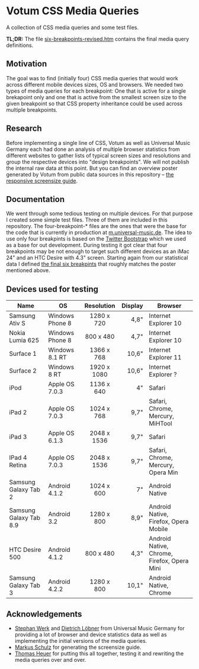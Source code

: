 # Votum CSS Media Queries

A collection of CSS media queries and some test files.

**TL;DR:** The file [six-breakpoints-revised.htm](six-breakpoints-revised.htm) contains the final media query definitions.

## Motivation

The goal was to find (initially four) CSS media queries that would work across different mobile devices sizes, OS and browsers. We needed two types of media queries for each breakpoint: One that is active for a single brekapoint only and one that is active from the smallest screen size to the given breakpoint so that CSS property inheritance could be used across multiple breakpoints.


## Research

Before implementing a single line of CSS, Votum as well as Universal Music Germany each had done an analysis of multiple browser statistics from different websites to gather lists of typical screen sizes and resolutions and group the respective devices into "design breakpoints". We will not publish the internal raw data at this point. But you can find an overview poster generated by Votum from public data sources in this repository – [the responsive screensize guide](responsive-screensize-guide.pdf).


## Documentation

We went through some tedious testing on multiple devices. For that purpose I created some simple test files. Three of them are included in this repository. The four-breakpoint-* files are the ones that were the base for the code that is currently in production at [m.universal-music.de](http://m.universal-music.de/). The idea to use only four breakpints is based on the [Twitter Bootstrap](http://getbootstrap.com/) which we used as a base for out development. During testing it got clear that four breakpoints may be not enough to target such different devices as an iMac 24" and an HTC Desire with 4.3" screen. Starting again from our statistical data I defined [the final six breakpints](six-breakpoints-revised.htm) that roughly matches the poster mentioned above.


## Devices used for testing

| Name                 | OS            | Resolution|Display| Browser |
|----------------------|---------------|:---------:|------:|---------|
|Samsung Ativ S        |Windows Phone 8|1280 x 720 |4,8"   |Internet Explorer 10
|Nokia Lumia 625       |Windows Phone 8|800 x 480  |4,7"   |Internet Explorer 10
|Surface 1             |Windows 8.1 RT |1366 x 768 |10,6"  |Internet Explorer 11
|Surface 2             |Windows 8 RT   |1920 x 1080|10,6"  |Internet Explorer ?
|iPod                  |Apple OS 7.0.3 |1136 x 640 |4"     |Safari
|iPad 2                |Apple OS 7.0.3 |1024 x 768 |9,7"   |Safari, Chrome, Mercury, MiHTool
|iPad 3                |Apple OS 6.1.3 |2048 x 1536|9,7"   |Safari
|IPad 4 Retina         |Apple OS 7.0.3 |2048 x 1536|9,7"   |Safari, Chrome, Mercury, Opera Min
|Samsung Galaxy Tab 2  |Android 4.1.2  |1024 x 600 |7"     |Android Native
|Samsung Galaxy Tab 8.9|Android 3.2    |1280 x 800 |8,9"   |Android Native, Firefox, Opera Mobile
|HTC Desire 500        |Android 4.1.2  |800 x 480  |4,3"   |Android Native, Chrome, Firefox, Opera Mini
|Samsung Galaxy Tab 3  |Android 4.2.2  |1280 x 800 |10,1"  |Android Native, Chrome


## Acknowledgements

* [Stephan Werk](Stephan.Werk@umusic.com) and [Dietrich Löbner](Dietrich.Loebner@umusic.com) from Universal Music Germany for providing a lot of browser and device statistics data as well as implementing the initial versions of the media queries.
* [Markus Schulz](markus.schulz@votum.de) for generating the screensize guide.
* [Thomas Heuer](thomas.heuer@votum.de) for putting this all together, testing it and rewriting the media queries over and over.
